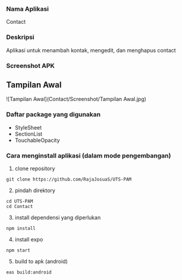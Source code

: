 ### Nama Aplikasi
Contact

### Deskripsi
Aplikasi untuk menambah kontak, mengedit, dan menghapus contact

### Screenshot APK
## Tampilan Awal
![Tampilan Awal](Contact/Screenshot/Tampilan Awal.jpg)

### Daftar package yang digunakan
- StyleSheet
- SectionList
- TouchableOpacity

### Cara menginstall aplikasi (dalam mode pengembangan)

1. clone repository
```
git clone https://github.com/RajaJosuaS/UTS-PAM
```

2. pindah direktory
```
cd UTS-PAM
cd Contact
```

3. install dependensi yang diperlukan
```
npm install
```
4. install expo
```
npm start
```

5. build to apk (android)
```sh 
eas build:android
```
